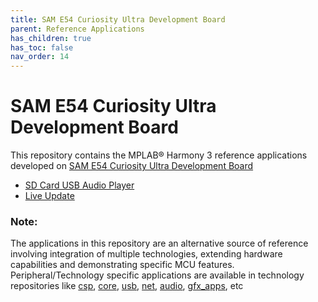 ```yaml
---
title: SAM E54 Curiosity Ultra Development Board
parent: Reference Applications
has_children: true
has_toc: false
nav_order: 14
---
```

# SAM E54 Curiosity Ultra Development Board

This repository contains the MPLAB® Harmony 3 reference applications developed on [SAM E54 Curiosity Ultra Development Board](https://www.microchip.com/Developmenttools/ProductDetails/DM320210)   

* [SD Card USB Audio Player](./same54_sdcard_usb_audio_player/readme.md)
* [Live Update](./same54_uart_live_update/readme.md)

### **Note:**
The applications in this repository are an alternative source of reference involving integration of multiple technologies, extending hardware capabilities and demonstrating specific MCU features.
Peripheral/Technology specific applications are available in technology repositories like [csp](https://github.com/Microchip-MPLAB-Harmony/csp), [core](https://github.com/Microchip-MPLAB-Harmony/core), [usb](https://github.com/Microchip-MPLAB-Harmony/usb), [net](https://github.com/Microchip-MPLAB-Harmony/net), [audio](https://github.com/Microchip-MPLAB-Harmony/audio), [gfx_apps](https://github.com/Microchip-MPLAB-Harmony/gfx_apps), etc
